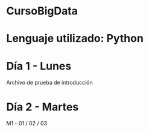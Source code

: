 # CursoBigData
# Lenguaje utilizado: Python
# Día 1 - Lunes
Archivo de prueba de introducción
# Día 2 - Martes
M1 - 01 / 02 / 03
